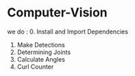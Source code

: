 # Computer-Vision
we do :
0. Install and Import Dependencies
1. Make Detections
2. Determining Joints
3. Calculate Angles
4. Curl Counter
